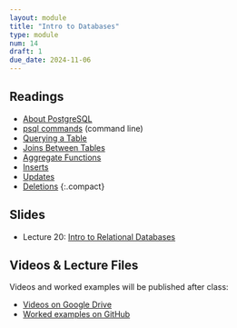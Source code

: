 ```yaml
---
layout: module
title: "Intro to Databases"
type: module
num: 14
draft: 1
due_date: 2024-11-06
---
```


## Readings
* <a href="https://www.postgresql.org/about/" target="_blank">About PostgreSQL</a>
* <a href="https://www.postgresqltutorial.com/psql-commands/" target="_blank">psql commands</a> (command line)
* <a href="https://www.postgresql.org/docs/current/tutorial-select.html" target="_blank">Querying a Table</a>
* <a href="https://www.postgresql.org/docs/current/tutorial-join.html" target="_blank">Joins Between Tables</a>
* <a href="https://www.postgresql.org/docs/current/tutorial-agg.html" target="_blank">Aggregate Functions</a>
* <a href="https://www.postgresql.org/docs/current/tutorial-populate.html" target="_blank">Inserts</a>
* <a href="https://www.postgresql.org/docs/current/tutorial-update.html" target="_blank">Updates</a>
* <a href="https://www.postgresql.org/docs/current/tutorial-delete.html" target="_blank">Deletions</a>
{:.compact}

## Slides
* Lecture 20: <a href="https://docs.google.com/presentation/d/1grql4XbDbsYlwjeMrAztEX4-DkXk37_qCcg5RA1Rhew/edit?usp=sharing" target="_blank">Intro to Relational Databases</a>

## Videos & Lecture Files
Videos and worked examples will be published after class:
* <a href="https://drive.google.com/drive/folders/1b0RGogU8P2rKJAtcRpxMspHB919GUAXT?usp=sharing" target="_blank">Videos on Google Drive</a>
* <a href="https://github.com/vanwars/csci344" target="_blank">Worked examples on GitHub</a>


<!-- ## Activities
1. Lecture 18 Activity (Wednesday): [Python practice](/fall2024/course-files/lectures/lecture18.zip) -->
